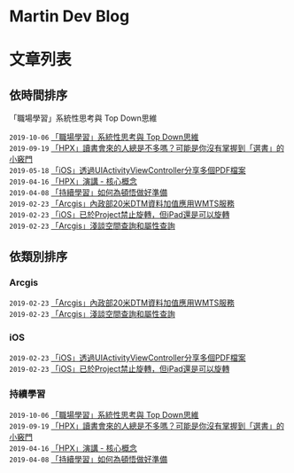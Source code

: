 # Martin Dev Blog

# 文章列表

## 依時間排序
「職場學習」系統性思考與 Top Down思維

`2019-10-06`  [「職場學習」系統性思考與 Top Down思維 ](https://github.com/MartinHuang0933/Blog/issues/8)  
`2019-09-19`  [「HPX」讀書會來的人總是不多嗎？可能是你沒有掌握到「選書」的小竅門](https://github.com/MartinHuang0933/Blog/issues/7)  
`2019-05-18`  [「iOS」透過UIActivityViewController分享多個PDF檔案](https://github.com/MartinHuang0933/Blog/issues/5)  
`2019-04-16`  [「HPX」演講 - 核心概念](https://github.com/MartinHuang0933/Blog/issues/6)  
`2019-04-08`  [「持續學習」如何為頓悟做好準備](https://github.com/MartinHuang0933/Blog/issues/4)  
`2019-02-23`  [「Arcgis」內政部20米DTM資料加值應用WMTS服務](https://github.com/MartinHuang0933/Blog/issues/1)  
`2019-02-23`  [「iOS」已於Project禁止旋轉，但iPad還是可以旋轉](https://github.com/MartinHuang0933/Blog/issues/2)  
`2019-02-23`  [「Arcgis」淺談空間查詢和屬性查詢](https://github.com/MartinHuang0933/Blog/issues/3) 

## 依類別排序

### Arcgis
`2019-02-23`  [「Arcgis」內政部20米DTM資料加值應用WMTS服務](https://github.com/MartinHuang0933/Blog/issues/1)  
`2019-02-23`  [「Arcgis」淺談空間查詢和屬性查詢](https://github.com/MartinHuang0933/Blog/issues/3)

### iOS
`2019-02-23`  [「iOS」透過UIActivityViewController分享多個PDF檔案](https://github.com/MartinHuang0933/Blog/issues/5)  
`2019-02-23`  [「iOS」已於Project禁止旋轉，但iPad還是可以旋轉](https://github.com/MartinHuang0933/Blog/issues/2)

### 持續學習
`2019-10-06`  [「職場學習」系統性思考與 Top Down思維 ](https://github.com/MartinHuang0933/Blog/issues/8)  
`2019-09-19`  [「HPX」讀書會來的人總是不多嗎？可能是你沒有掌握到「選書」的小竅門](https://github.com/MartinHuang0933/Blog/issues/7)  
`2019-04-16`  [「HPX」演講 - 核心概念](https://github.com/MartinHuang0933/Blog/issues/6)  
`2019-04-08`  [「持續學習」如何為頓悟做好準備](https://github.com/MartinHuang0933/Blog/issues/4)  
